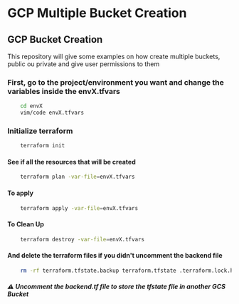 # GCP Multiple Bucket Creation

## GCP Bucket Creation

This repository will give some examples on how create multiple buckets, public ou private and give user permissions to them

### First, go to the project/environment you want and change the variables inside the envX.tfvars

```sh
    cd envX
    vim/code envX.tfvars
```

### Initialize terraform

```sh
    terraform init
```

#### See if all the resources that will be created

```sh
    terraform plan -var-file=envX.tfvars
```

#### To apply

```sh
    terraform apply -var-file=envX.tfvars
```

#### To Clean Up

```sh
    terraform destroy -var-file=envX.tfvars
```

#### And delete the terraform files if you didn't uncomment the backend file

```sh
    rm -rf terraform.tfstate.backup terraform.tfstate .terraform.lock.hcl .terraform
```

##### :warning: Uncomment the backend.tf file to store the tfstate file in another GCS Bucket
